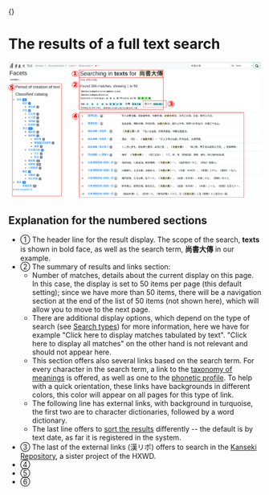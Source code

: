 {}
# The results of a full text search

![search results](/images/search-results.png)
## Explanation for the numbered sections
- ① The header line for the result display. The scope of the search, **texts** is shown in bold face, as well as the search term, **尚書大傳** in our example.
- ② The summary of results and links section:
	- Number of matches, details about the current display on this page. In this case, the display is set to 50 items per page (this default setting); since we have more than 50 items, there will be a navigation section at the end of the list of 50 items (not shown here), which will allow you to move to the next page.
	- There are additional display options, which depend on the type of search (see [Search types](search-types)) for more information, here we have for example "Click here to display matches tabulated by text".  "Click here to display all matches" on the other hand is not relevant and should not appear here.
	- This section offers also several links based on the search term.  For every character in the search term, a link to the [taxonomy of meanings](taxonomy-meanings) is offered, as well as one to the [phonetic profile](phonetic-profile). To help with a quick orientation, these links have backgrounds in different colors, this color will appear on all pages for this type of link. 
	- The following line has external links, with background in turquoise, the first two are to character dictionaries, followed by a word dictionary.
	- The last line offers to [sort the results](sort-results) differently -- the default is by text date, as far it is registered in the system.
- ③ The last of the external links (漢リポ) offers to search in the [Kanseki Repository](kanseki-repository), a sister project of the HXWD.
- ④
- ⑤
- ⑥
